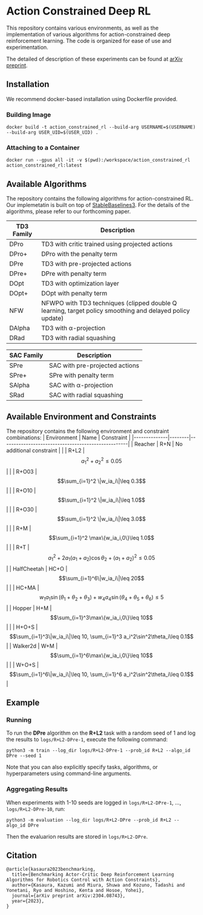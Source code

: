 # Action Constrained Deep RL


This repository contains various environments, as well as the implementation of various algorithms for action-constrained deep reinforcement learning. The code is organized for ease of use and experimentation.

The detailed of description of these experiments can be found at [arXiv preprint](https://arxiv.org/abs/2304.08743).

## Installation
We recommend docker-based installation using Dockerfile provided.

### Building Image
```
docker build -t action_constrained_rl --build-arg USERNAME=$(USERNAME) --build-arg USER_UID=$(USER_UID) .
```

### Attaching to a Container

```
docker run --gpus all -it -v $(pwd):/workspace/action_constrained_rl action_constrained_rl:latest
```

## Available Algorithms
The repository contains the following algorithms for action-constrained RL. 
Our implemetatin is built on top of [StableBaselines3](https://stable-baselines3.readthedocs.io/en/master).
For the details of the algorithms, please refer to our forthcoming paper.

| TD3 Family | Description |
|------------|-------------|
| DPro       | TD3 with critic trained using projected actions |
| DPro+      | DPro with the penalty term |
| DPre       | TD3 with pre-projected actions |
| DPre+      | DPre with penalty term |
| DOpt       | TD3 with optimization layer |
| DOpt+      | DOpt with penalty term |
| NFW        | NFWPO with TD3 techniques (clipped double Q learning, target policy smoothing and delayed policy update) |
| DAlpha     | TD3 with α-projection |
| DRad       | TD3 with radial squashing |

| SAC Family | Description |
|------------|-------------|
| SPre       | SAC with pre-projected actions |
| SPre+      | SPre with penalty term |
| SAlpha     | SAC with α-projection |
| SRad       | SAC with radial squashing |

## Available Environment and Constraints
The repository contains the following environment and constraint combinations:
| Environment  | Name   | Constraint                                         |
|--------------|--------|----------------------------------------------------|
| Reacher      | R+N    | No additional constraint                           |
|              | R+L2   | $$a_1^2+a_2^2\leq 0.05$$                              |
|              | R+O03  | $$\sum_{i=1}^2 \|w_ia_i\|\leq 0.3$$                   |
|              | R+O10  | $$\sum_{i=1}^2 \|w_ia_i\|\leq 1.0$$                   |
|              | R+O30  | $$\sum_{i=1}^2 \|w_ia_i\|\leq 3.0$$                   |
|              | R+M    | $$\sum_{i=1}^2 \max\{w_ia_i,0\}\leq 1.0$$             |
|              | R+T    | $$a_1^2+2a_1(a_1+a_2)\cos \theta_2+(a_1+a_2)^2\leq 0.05$$|
| HalfCheetah  | HC+O   | $$\sum_{i=1}^6\|w_ia_i\|\leq 20$$                     |
|              | HC+MA  | $$w_1a_1\sin (\theta_1+\theta_2+\theta_3)+w_4a_4\sin (\theta_4+\theta_5+\theta_6)\leq 5$$    |
| Hopper       | H+M    | $$\sum_{i=1}^3\max\{w_ia_i,0\}\leq 10$$               |
|              | H+O+S  | $$\sum_{i=1}^3\|w_ia_i\|\leq 10, \sum_{i=1}^3 a_i^2\sin^2\theta_i\leq 0.1$$ |
| Walker2d     | W+M    | $$\sum_{i=1}^6\max\{w_ia_i,0\}\leq 10$$               |
|              | W+O+S  | $$\sum_{i=1}^6\|w_ia_i\|\leq 10, \sum_{i=1}^6 a_i^2\sin^2\theta_i\leq 0.1$$ |


## Example
### Running
To run the **DPre** algorithm on the **R+L2** task with a random seed of 1 and log the results to `logs/R+L2-DPre-1`, execute the following command:
```
python3 -m train --log_dir logs/R+L2-DPre-1 --prob_id R+L2 --algo_id DPre --seed 1
```
Note that you can also explicitly specify tasks, algorithms, or hyperparameters using command-line arguments.

### Aggregating Results
When experiments with 1-10 seeds are logged in `logs/R+L2-DPre-1`, ..., `logs/R+L2-DPre-10`, run:
```
python3 -m evaluation --log_dir logs/R+L2-DPre --prob_id R+L2 --algo_id DPre
```
Then the evaluarion results are stored in `logs/R+L2-DPre`.

## Citation
```
@article{kasaura2023benchmarking,
  title={Benchmarking Actor-Critic Deep Reinforcement Learning Algorithms for Robotics Control with Action Constraints},
  author={Kasaura, Kazumi and Miura, Shuwa and Kozuno, Tadashi and Yonetani, Ryo and Hoshino, Kenta and Hosoe, Yohei},
  journal={arXiv preprint arXiv:2304.08743},
  year={2023},
}
```

